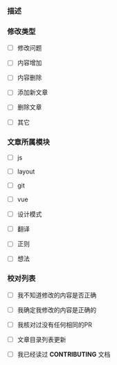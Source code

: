 <!-- 在这个标题中提对你的改变做一个描述 -->
### 描述
<!-- 具体描述解决了什么问题 -->

### 修改类型

- [ ] 修改问题

- [ ] 内容增加

- [ ] 内容删除

- [ ] 添加新文章

- [ ] 删除文章

- [ ] 其它

### 文章所属模块

- [ ] js

- [ ] layout

- [ ] git

- [ ] vue

- [ ] 设计模式

- [ ] 翻译

- [ ] 正则

- [ ] 想法

### 校对列表
<!-- 如果你不确定这里该怎么选，请在Issue下进行留言，我们将会提供帮助 -->

- [ ] 我不知道修改的内容是否正确

- [ ] 我确定我修改的内容是正确的

- [ ] 我核对过没有任何相同的PR

- [ ] 文章目录列表更新

- [ ] 我已经读过 **CONTRIBUTING** 文档
